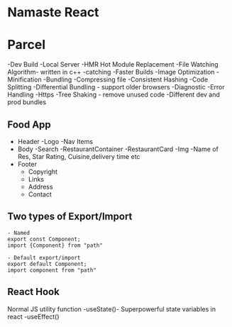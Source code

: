 # Namaste React 

# Parcel
-Dev Build
-Local Server
-HMR Hot Module Replacement
-File Watching Algorithm- written in c++
-catching -Faster Builds
-Image Optimization
-Minification
-Bundling
-Compressing file
-Consistent Hashing
-Code Splitting
-Differential Bundling - support older browsers
-Diagnostic
-Error Handling
-Https
-Tree Shaking - remove unused code
-Different dev and prod bundles 


## Food App
* Header
    -Logo
    -Nav Items
* Body
    -Search
    -RestaurantContainer
        -RestaurantCard
            -Img
            -Name of Res, Star Rating, Cuisine,delivery time etc
* Footer
    - Copyright
    - Links
    - Address
    - Contact


 ## Two types of Export/Import
    - Named
    export const Component;
    import {Component} from "path"

    - Default export/import
    export default Component;
    import component from "path"

## React Hook
Normal JS utility function
-useState()- Superpowerful state variables in react
-useEffect()